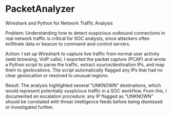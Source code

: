 # PacketAnalyzer
Wireshark and Python for Network Traffic Analysis

Problem: Understanding how to detect suspicious outbound connections in real network 
traffic is critical for SOC analysts, since attackers often exfiltrate data or beacon to
command-and-control servers.

Action: I set up Wireshark to capture live traffic from normal user activity (web browsing, VoIP calls). 
I exported the packet capture (PCAP) and wrote a Python script to parse the traffic, extract source/destination
IPs, and map them to geolocations. The script automatically flagged any IPs that had no clear geolocation or resolved
to unusual regions.

Result: The analysis highlighted several “UNKNOWN” destinations, which would represent potentially 
suspicious traffic in a SOC workflow. From this, I documented an escalation procedure: any IP flagged
as “UNKNOWN” should be correlated with threat intelligence feeds before being dismissed or investigated further.
